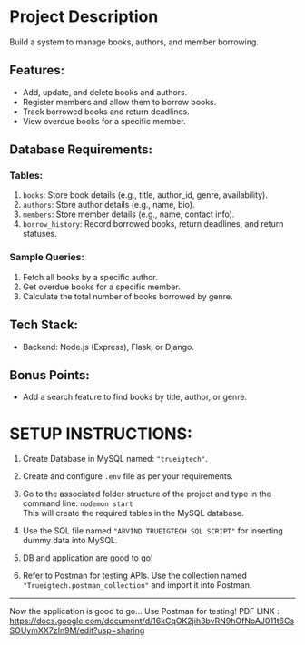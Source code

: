 # Project Description

Build a system to manage books, authors, and member borrowing.

## Features:
- Add, update, and delete books and authors.
- Register members and allow them to borrow books.
- Track borrowed books and return deadlines.
- View overdue books for a specific member.

## Database Requirements:
### Tables:
1. `books`: Store book details (e.g., title, author_id, genre, availability).
2. `authors`: Store author details (e.g., name, bio).
3. `members`: Store member details (e.g., name, contact info).
4. `borrow_history`: Record borrowed books, return deadlines, and return statuses.

### Sample Queries:
1. Fetch all books by a specific author.
2. Get overdue books for a specific member.
3. Calculate the total number of books borrowed by genre.

## Tech Stack:
- Backend: Node.js (Express), Flask, or Django.

## Bonus Points:
- Add a search feature to find books by title, author, or genre.

# SETUP INSTRUCTIONS:
1. Create Database in MySQL named: `"trueigtech"`.

2. Create and configure `.env` file as per your requirements.

3. Go to the associated folder structure of the project and type in the command line: `nodemon start`  
   This will create the required tables in the MySQL database.

4. Use the SQL file named `"ARVIND TRUEIGTECH SQL SCRIPT"` for inserting dummy data into MySQL.

5. DB and application are good to go!

6. Refer to Postman for testing APIs. Use the collection named `"Trueigtech.postman_collection"` and import it into Postman.

---

Now the application is good to go... Use Postman for testing!
PDF LINK : https://docs.google.com/document/d/16kCqOK2jih3bvRN9hOfNoAJ011t6CsSOUymXX7zIn9M/edit?usp=sharing
